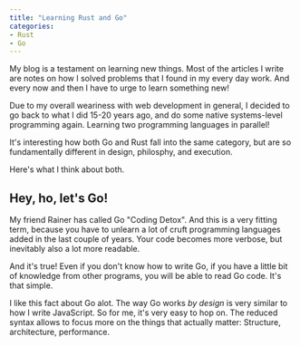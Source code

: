 ```yaml
---
title: "Learning Rust and Go"
categories:
- Rust
- Go
---
```


My blog is a testament on learning new things. Most of the articles I write are notes on how I solved problems that I found in my every day work. And every now and then I have to urge to learn something new!

Due to my overall weariness with web development in general, I decided to go back to what I did 15-20 years ago, and do some native systems-level programming again. Learning two programming languages in parallel!

It's interesting how both Go and Rust fall into the same category, but are so fundamentally different in design, philosphy, and execution.

Here's what I think about both.

## Hey, ho, let's Go!

My friend Rainer has called Go "Coding Detox". And this is a very fitting term, because you have to unlearn a lot of cruft programming languages added in the last couple of years. Your code becomes more verbose, but inevitably also a lot more readable.

And it's true! Even if you don't know how to write Go, if you have a little bit of knowledge from other programs, you will be able to read Go code. It's that simple.

I like this fact about Go alot. The way Go works *by design* is very similar to how I write JavaScript. So for me, it's very easy to hop on. The reduced syntax allows to focus more on the things that actually matter: Structure, architecture, performance.
